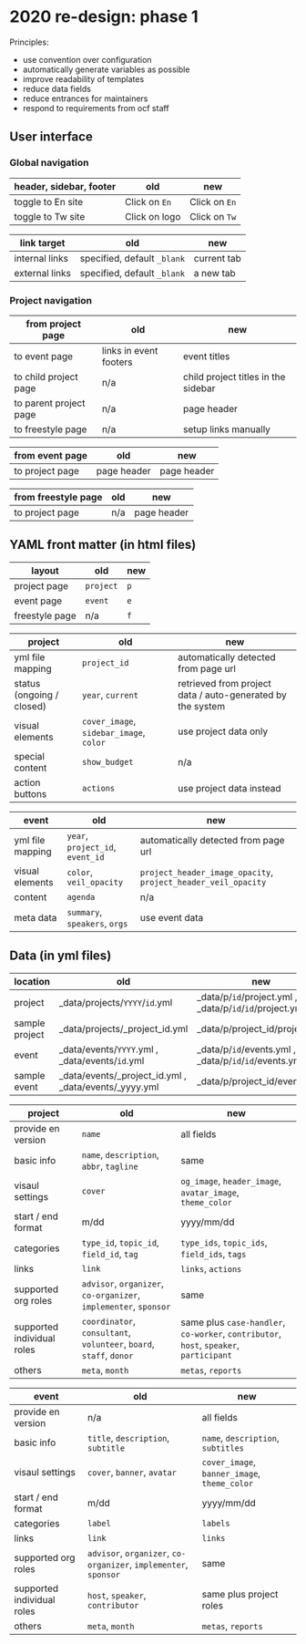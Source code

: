 # 2020 re-design: phase 1

Principles:
* use convention over configuration
* automatically generate variables as possible
* improve readability of templates
* reduce data fields
* reduce entrances for maintainers
* respond to requirements from ocf staff

## User interface

### Global navigation

| header, sidebar, footer | old | new |
| -------- | -------- | -------- |
| toggle to En site | Click on `En` | Click on `En` |
| toggle to Tw site | Click on logo | Click on `Tw` |

| link target | old | new |
| -------- | -------- | -------- |
| internal links | specified, default `_blank` | current tab |
| external links | specified, default `_blank` | a new tab |

### Project navigation

| from project page | old | new |
| -------- | -------- | -------- |
| to event page | links in event footers | event titles |
| to child project page | n/a | child project titles in the sidebar |
| to parent project page | n/a | page header |
| to freestyle page | n/a | setup links manually |

| from event page | old | new |
| -------- | -------- | -------- |
| to project page | page header | page header |

| from freestyle page | old | new |
| -------- | -------- | -------- |
| to project page | n/a | page header |


## YAML front matter (in html files)

| layout | old | new |
| -------- | -------- | -------- |
| project page | `project` | `p` |
| event page | `event` | `e` |
| freestyle page | n/a | `f` |

| project | old | new |
| -------- | -------- | -------- |
| yml file mapping | `project_id` | automatically detected from page url |
| status (ongoing / closed) | `year`, `current` | retrieved from project data / auto-generated by the system |
| visual elements | `cover_image`, `sidebar_image`, `color` | use project data only |
| special content | `show_budget` | n/a |
| action buttons | `actions` | use project data instead |


| event | old | new |
| -------- | -------- | -------- |
| yml file mapping | `year`, `project_id`, `event_id` | automatically detected from page url |
| visual elements | `color`, `veil_opacity` | `project_header_image_opacity`, `project_header_veil_opacity` |
| content | `agenda` | n/a |
| meta data | `summary`, `speakers`, `orgs` | use event data |

## Data (in yml files)

| location | old | new |
| -------- | -------- | -------- |
| project | _data/projects/`YYYY`/`id`.yml | _data/p/`id`/project.yml , _data/p/`id`/`id`/project.yml |
| sample project | _data/projects/_project_id.yml | _data/p/project_id/project.yml |
| event | _data/events/`YYYY`.yml , _data/events/`id`.yml | _data/p/`id`/events.yml , _data/p/`id`/`id`/events.yml |
| sample event | _data/events/_project_id.yml , _data/events/_yyyy.yml | _data/p/project_id/events.yml |


| project | old | new |
| -------- | -------- | -------- |
| provide en version | `name` | all fields |
| basic info | `name`, `description`, `abbr`, `tagline` | same |
| visaul settings | `cover` | `og_image`, `header_image`, `avatar_image`, `theme_color` |
| start / end format | m/dd | yyyy/mm/dd |
| categories | `type_id`, `topic_id`, `field_id`, `tag` | `type_ids`, `topic_ids`, `field_ids`, `tags` |
| links | `link` | `links`, `actions` |
| supported org roles | `advisor`, `organizer`, `co-organizer`, `implementer`, `sponsor` | same |
| supported individual roles | `coordinator`, `consultant`, `volunteer`, `board`, `staff`, `donor`  | same plus `case-handler`, `co-worker`, `contributor`, `host`, `speaker`, `participant` |
| others | `meta`, `month` | `metas`, `reports` |

| event | old | new |
| -------- | -------- | -------- |
| provide en version | n/a | all fields |
| basic info | `title`, `description`, `subtitle` | `name`, `description`, `subtitles` |
| visaul settings | `cover`, `banner`, `avatar` | `cover_image`, `banner_image`, `theme_color` |
| start / end format | m/dd | yyyy/mm/dd |
| categories | `label` | `labels` |
| links | `link` | `links` |
| supported org roles | `advisor`, `organizer`, `co-organizer`, `implementer`, `sponsor` | same |
| supported individual roles | `host`, `speaker`, `contributor`  | same plus project roles |
| others | `meta`, `month` | `metas`, `reports` |


